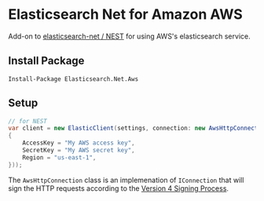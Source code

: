 # Elasticsearch Net for Amazon AWS

Add-on to [elasticsearch-net / NEST](https://github.com/elastic/elasticsearch-net) for using AWS's elasticsearch service.

## Install Package
```
Install-Package Elasticsearch.Net.Aws
```

## Setup
```csharp
// for NEST
var client = new ElasticClient(settings, connection: new AwsHttpConnection(settings, new AwsSettings
{
	AccessKey = "My AWS access key",
	SecretKey = "My AWS secret key",
	Region = "us-east-1",
}));
```

The `AwsHttpConnection` class is an implemenation of `IConnection` that will sign the HTTP requests according to the [Version 4 Signing Process](http://docs.aws.amazon.com/general/latest/gr/signature-version-4.html).
